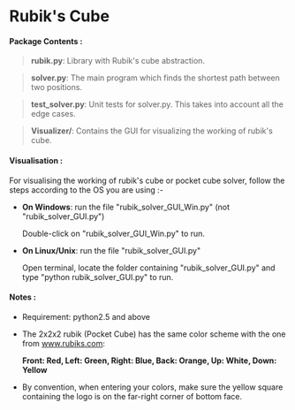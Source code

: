 # Rubik's Cube

#### Package Contents :

>  **rubik.py**:         Library with Rubik's cube abstraction.

>  **solver.py**:        The main program which finds the shortest path between two positions.

> **test_solver.py**:   Unit tests for solver.py. This takes into account all the edge cases.

> **Visualizer/**:      Contains the GUI for visualizing the working of rubik's cube.

#### Visualisation :

For visualising the working of rubik's cube or pocket cube solver, follow the steps according to the OS you are using :-

- **On Windows**: run the file "rubik_solver_GUI_Win.py" (not "rubik_solver_GUI.py")

  Double-click on "rubik_solver_GUI_Win.py"
  to run.

- **On Linux/Unix**: run the file "rubik_solver_GUI.py"

  Open terminal, locate the folder containing "rubik_solver_GUI.py" and type
  "python rubik_solver_GUI.py" to run.

#### Notes :

- Requirement: python2.5 and above
- The 2x2x2 rubik (Pocket Cube) has the same color scheme with the one from www.rubiks.com:

  __Front: Red, Left: Green, Right: Blue, Back: Orange, Up: White, Down: Yellow__
- By convention, when entering your colors, make sure the yellow square containing the logo is on the far-right corner of bottom face.
